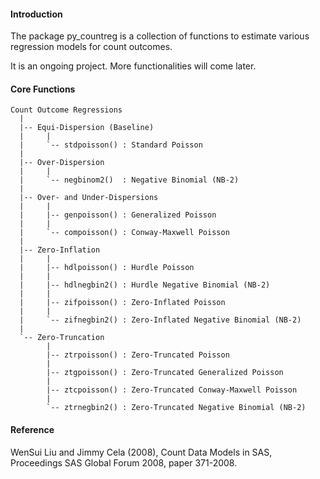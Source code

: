 #### Introduction

The package py\_countreg is a collection of functions to estimate various regression models for count outcomes.

It is an ongoing project. More functionalities will come later.

#### Core Functions

```
Count Outcome Regressions
  |
  |-- Equi-Dispersion (Baseline)
  |     |
  |     `-- stdpoisson() : Standard Poisson 
  |
  |-- Over-Dispersion
  |     |
  |     `-- negbinom2()  : Negative Binomial (NB-2)
  |
  |-- Over- and Under-Dispersions
  |     |
  |     |-- genpoisson() : Generalized Poisson
  |     |
  |     `-- compoisson() : Conway-Maxwell Poisson 
  |
  |-- Zero-Inflation
  |     |
  |     |-- hdlpoisson() : Hurdle Poisson 
  |     |
  |     |-- hdlnegbin2() : Hurdle Negative Binomial (NB-2)
  |     |
  |     |-- zifpoisson() : Zero-Inflated Poisson 
  |     |
  |     `-- zifnegbin2() : Zero-Inflated Negative Binomial (NB-2)
  |
  `-- Zero-Truncation
        |
        |-- ztrpoisson() : Zero-Truncated Poisson
        |
        |-- ztgpoisson() : Zero-Truncated Generalized Poisson
        |
        |-- ztcpoisson() : Zero-Truncated Conway-Maxwell Poisson
        |
        `-- ztrnegbin2() : Zero-Truncated Negative Binomial (NB-2)
```

#### Reference

WenSui Liu and Jimmy Cela (2008), Count Data Models in SAS, Proceedings SAS Global Forum 2008, paper 371-2008.
